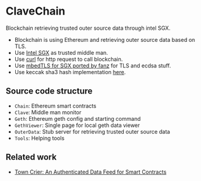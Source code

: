 # ClaveChain

Blockchain retrieving trusted outer source data through intel SGX.
 - Blockchain is using Ethereum and retrieving outer source data based on TLS.
 - Use [Intel SGX](https://software.intel.com/en-us/sgx) as trusted middle man.
 - Use [curl](https://curl.haxx.se/) for http request to call blockchain.
 - Use [mbedTLS for SGX ported by fanz](https://github.com/bl4ck5un/mbedtls-SGX) for TLS and ecdsa stuff.
 - Use keccak sha3 hash implementation [here](http://create.stephan-brumme.com/hash-library/#keccak).

## Source code structure
- `Chain`: Ethereum smart contracts
- `Clave`: Middle man monitor
- `Geth`: Ethereum geth config and starting command
- `GethViewer`: Single page for local geth data viewer
- `OuterData`: Stub server for retrieving trusted outer source data
- `Tools`: Helping tools

## Related work
 - [Town Crier: An Authenticated Data Feed for Smart Contracts](http://eprint.iacr.org/2016/168.pdf)
